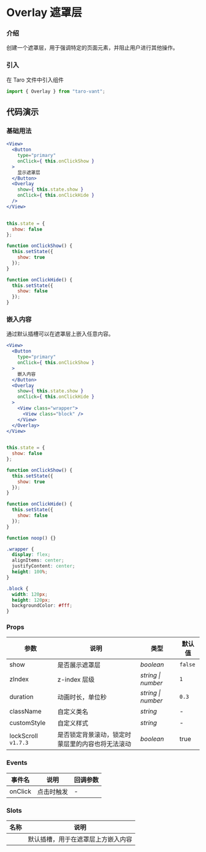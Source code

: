 # Overlay 遮罩层

### 介绍

创建一个遮罩层，用于强调特定的页面元素，并阻止用户进行其他操作。

### 引入

在 Taro 文件中引入组件

```js
import { Overlay } from "taro-vant"; 
```

## 代码演示

### 基础用法

```jsx
<View>
  <Button
    type="primary"
    onClick={ this.onClickShow }
  >
    显示遮罩层
  </Button>
  <Overlay
    show={ this.state.show }
    onClick={ this.onClickHide }
  />
</View>
 
```

```js
this.state = {
  show: false
};

function onClickShow() {
  this.setState({
    show: true
  });
}

function onClickHide() {
  this.setState({
    show: false
  });
} 
```

### 嵌入内容

通过默认插槽可以在遮罩层上嵌入任意内容。

```jsx
<View>
  <Button
    type="primary"
    onClick={ this.onClickShow }
  >
    嵌入内容
  </Button>
  <Overlay
    show={ this.state.show }
    onClick={ this.onClickHide }
  >
    <View class="wrapper">
      <View class="block" />
    </View>
  </Overlay>
</View>
 
```

```js
this.state = {
  show: false
};

function onClickShow() {
  this.setState({
    show: true
  });
}

function onClickHide() {
  this.setState({
    show: false
  });
}

function noop() {} 
```

```css
.wrapper {
  display: flex;
  alignItems: center;
  justifyContent: center;
  height: 100%;
}

.block {
  width: 120px;
  height: 120px;
  backgroundColor: #fff;
}
```

### Props

|  参数  | 说明 | 类型 | 默认值 |
| --- | --- | --- | --- |
|  show  | 是否展示遮罩层 | _boolean_ | `false` |
|  zIndex  | z-index 层级 | _string \| number_ | `1` |
|  duration  | 动画时长，单位秒 | _string \| number_ | `0.3` |
|  className  | 自定义类名 | _string_ | - |
|  customStyle  | 自定义样式 | _string_ | - |
|  lockScroll `v1.7.3`  | 是否锁定背景滚动，锁定时蒙层里的内容也将无法滚动 | _boolean_ | true |

### Events

|  事件名      | 说明       | 回调参数 |
| ---------- | ---------- | -------- |
|  onClick  | 点击时触发 | -        |

### Slots

|  名称  | 说明                               |
| ---- | ---------------------------------- |
|       | 默认插槽，用于在遮罩层上方嵌入内容 |
